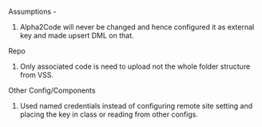 Assumptions - 
1. Alpha2Code will never be changed and hence configured it as external key and made upsert DML on that.

Repo
1. Only associated code is need to upload not the whole folder structure from VSS.

Other Config/Components
1. Used named credentials instead of configuring remote site setting and placing the key in class or reading from other configs.
